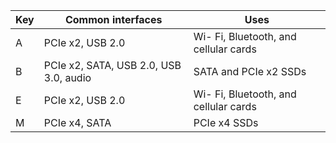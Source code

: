 | **Key** | **Common interfaces**                  | **Uses**                              | 
| ------- | -------------------------------------- | ------------------------------------- |
| A       | PCIe x2, USB 2.0                       | Wi- Fi, Bluetooth, and cellular cards |
| B       | PCIe x2, SATA, USB 2.0, USB 3.0, audio | SATA and PCIe x2 SSDs                 |
| E       | PCIe x2, USB 2.0                       | Wi- Fi, Bluetooth, and cellular cards |
| M       | PCIe x4, SATA                          | PCIe x4 SSDs                          |